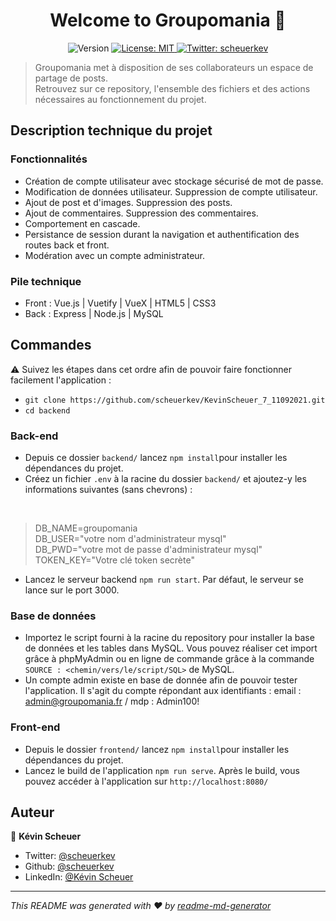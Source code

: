 <h1 align="center">Welcome to Groupomania  👋</h1>
<p align="center">
  <img alt="Version" src="https://img.shields.io/badge/version-1.0-blue.svg?cacheSeconds=2592000" />
  <a href="#" target="_blank">
    <img alt="License: MIT" src="https://img.shields.io/badge/License-MIT-yellow.svg" />
  </a>
  <a href="https://twitter.com/scheuerkev" target="_blank">
    <img alt="Twitter: scheuerkev" src="https://img.shields.io/twitter/follow/scheuerkev.svg?style=social" />
  </a>
</p>

> Groupomania met à disposition de ses collaborateurs un espace de partage de posts.
> <br >Retrouvez sur ce repository, l'ensemble des fichiers et des actions nécessaires au fonctionnement du projet.
> 


## Description technique du projet

### Fonctionnalités
* Création de compte utilisateur avec stockage sécurisé de mot de passe.
* Modification de données utilisateur. Suppression de compte utilisateur.
* Ajout de post et d'images. Suppression des posts.
* Ajout de commentaires. Suppression des commentaires.
* Comportement en cascade.
* Persistance de session durant la navigation et authentification des routes back et front.
* Modération avec un compte administrateur.

### Pile technique
* Front : Vue.js | Vuetify | VueX | HTML5 | CSS3
* Back : Express | Node.js | MySQL

## Commandes

⚠️ Suivez les étapes dans cet ordre afin de pouvoir faire fonctionner facilement l'application : 
* ```git clone https://github.com/scheuerkev/KevinScheuer_7_11092021.git```
* ```cd backend```

### Back-end

* Depuis ce dossier ```backend/``` lancez ```npm install```pour installer les dépendances du projet.
* Créez un fichier ```.env``` à la racine du dossier ```backend/``` et ajoutez-y les informations suivantes (sans chevrons) : 
<br>

> DB_NAME=groupomania <br>
> DB_USER="votre nom d'administrateur mysql" <br>
> DB_PWD="votre mot de passe d'administrateur mysql" <br>
> TOKEN_KEY="Votre clé token secrète"
* Lancez le serveur backend ```npm run start```. Par défaut, le serveur se lance sur le port 3000.

### Base de données

* Importez le script fourni à la racine du repository pour installer la base de données et les tables dans MySQL. 
Vous pouvez réaliser cet import grâce à phpMyAdmin ou en ligne de commande grâce à la commande <br> ```SOURCE : <chemin/vers/le/script/SQL>``` de MySQL.
* Un compte admin existe en base de donnée afin de pouvoir tester l'application. Il s'agit du compte répondant aux identifiants : email : admin@groupomania.fr / mdp : Admin100!

### Front-end
* Depuis le dossier ```frontend/``` lancez ```npm install```pour installer les dépendances du projet.
* Lancez le build de l'application ```npm run serve```. Après le build, vous pouvez accéder à l'application sur ```http://localhost:8080/```

## Auteur
🦊 **Kévin Scheuer**

* Twitter: [@scheuerkev](https://twitter.com/scheuerkev)
* Github: [@scheuerkev](https://github.com/scheuerkev)
* LinkedIn: [@Kévin Scheuer](https://linkedin.com/in/kévin-scheuer-078b1510b/)


***
_This README was generated with ❤️ by [readme-md-generator](https://github.com/kefranabg/readme-md-generator)_